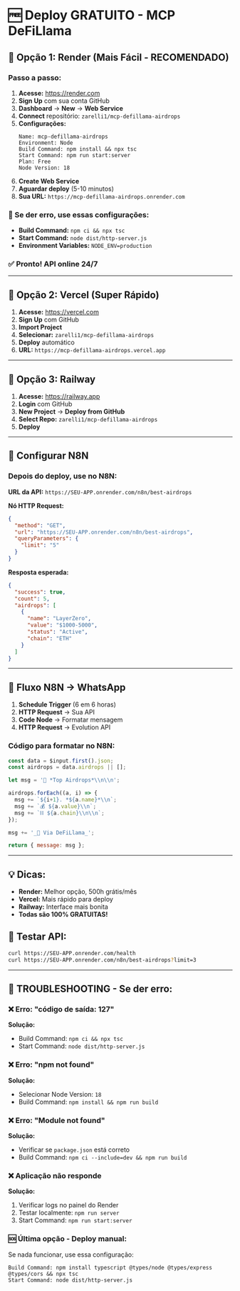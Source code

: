 # 🆓 Deploy GRATUITO - MCP DeFiLlama

## 🎯 Opção 1: Render (Mais Fácil - RECOMENDADO)

### Passo a passo:
1. **Acesse:** https://render.com
2. **Sign Up** com sua conta GitHub
3. **Dashboard** → **New** → **Web Service**
4. **Connect** repositório: `zarelli1/mcp-defillama-airdrops`
5. **Configurações:**
   ```
   Name: mcp-defillama-airdrops
   Environment: Node
   Build Command: npm install && npx tsc
   Start Command: npm run start:server
   Plan: Free
   Node Version: 18
   ```
6. **Create Web Service**
7. **Aguardar deploy** (5-10 minutos)
8. **Sua URL:** `https://mcp-defillama-airdrops.onrender.com`

### 🔧 Se der erro, use essas configurações:
- **Build Command:** `npm ci && npx tsc`
- **Start Command:** `node dist/http-server.js`
- **Environment Variables:** `NODE_ENV=production`

### ✅ Pronto! API online 24/7

---

## 🎯 Opção 2: Vercel (Super Rápido)

1. **Acesse:** https://vercel.com
2. **Sign Up** com GitHub
3. **Import Project**
4. **Selecionar:** `zarelli1/mcp-defillama-airdrops`
5. **Deploy** automático
6. **URL:** `https://mcp-defillama-airdrops.vercel.app`

---

## 🎯 Opção 3: Railway

1. **Acesse:** https://railway.app
2. **Login** com GitHub
3. **New Project** → **Deploy from GitHub**
4. **Select Repo:** `zarelli1/mcp-defillama-airdrops`
5. **Deploy**

---

## 📱 Configurar N8N

### Depois do deploy, use no N8N:

**URL da API:** `https://SEU-APP.onrender.com/n8n/best-airdrops`

**Nó HTTP Request:**
```json
{
  "method": "GET",
  "url": "https://SEU-APP.onrender.com/n8n/best-airdrops",
  "queryParameters": {
    "limit": "5"
  }
}
```

**Resposta esperada:**
```json
{
  "success": true,
  "count": 5,
  "airdrops": [
    {
      "name": "LayerZero",
      "value": "$1000-5000", 
      "status": "Active",
      "chain": "ETH"
    }
  ]
}
```

---

## 🔄 Fluxo N8N → WhatsApp

1. **Schedule Trigger** (6 em 6 horas)
2. **HTTP Request** → Sua API
3. **Code Node** → Formatar mensagem
4. **HTTP Request** → Evolution API

### Código para formatar no N8N:
```javascript
const data = $input.first().json;
const airdrops = data.airdrops || [];

let msg = '🚀 *Top Airdrops*\\n\\n';

airdrops.forEach((a, i) => {
  msg += `${i+1}. *${a.name}*\\n`;
  msg += `💰 ${a.value}\\n`;
  msg += `⛓️ ${a.chain}\\n\\n`;
});

msg += '_🤖 Via DeFiLlama_';

return { message: msg };
```

---

## 💡 Dicas:

- **Render:** Melhor opção, 500h grátis/mês
- **Vercel:** Mais rápido para deploy
- **Railway:** Interface mais bonita
- **Todas são 100% GRATUITAS!**

## 🧪 Testar API:

```bash
curl https://SEU-APP.onrender.com/health
curl https://SEU-APP.onrender.com/n8n/best-airdrops?limit=3
```

---

## 🔧 TROUBLESHOOTING - Se der erro:

### ❌ Erro: "código de saída: 127"
**Solução:**
- Build Command: `npm ci && npx tsc`
- Start Command: `node dist/http-server.js`

### ❌ Erro: "npm not found"
**Solução:**
- Selecionar Node Version: `18`
- Build Command: `npm install && npm run build`

### ❌ Erro: "Module not found"
**Solução:**
- Verificar se `package.json` está correto
- Build Command: `npm ci --include=dev && npm run build`

### ❌ Aplicação não responde
**Solução:**
1. Verificar logs no painel do Render
2. Testar localmente: `npm run server`
3. Start Command: `npm run start:server`

### 🆘 Última opção - Deploy manual:
Se nada funcionar, use essa configuração:
```
Build Command: npm install typescript @types/node @types/express @types/cors && npx tsc
Start Command: node dist/http-server.js
```